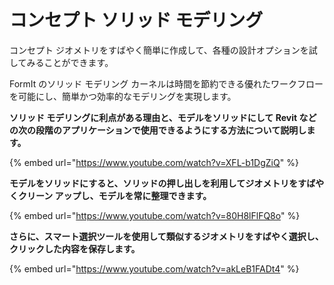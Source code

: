 # コンセプト ソリッド モデリング

コンセプト ジオメトリをすばやく簡単に作成して、各種の設計オプションを試してみることができます。

FormIt のソリッド モデリング カーネルは時間を節約できる優れたワークフローを可能にし、簡単かつ効率的なモデリングを実現します。

**ソリッド モデリングに利点がある理由と、モデルをソリッドにして Revit などの次の段階のアプリケーションで使用できるようにする方法について説明します。**

{% embed url="https://www.youtube.com/watch?v=XFL-b1DgZiQ" %}

**モデルをソリッドにすると、ソリッドの押し出しを利用してジオメトリをすばやくクリーン アップし、モデルを常に整理できます。**

{% embed url="https://www.youtube.com/watch?v=80H8lFlFQ8o" %}

**さらに、スマート選択ツールを使用して類似するジオメトリをすばやく選択し、クリックした内容を保存します。**

{% embed url="https://www.youtube.com/watch?v=akLeB1FADt4" %}
